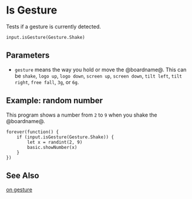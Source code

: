 # Is Gesture

Tests if a gesture is currently detected.

```sig
input.isGesture(Gesture.Shake)
```

## Parameters

* ``gesture`` means the way you hold or move the @boardname@. This can be `shake`, `logo up`, `logo down`, `screen up`, `screen down`, `tilt left`, `tilt right`, `free fall`, `3g`, or `6g`.

## Example: random number

This program shows a number from `2` to `9` when you shake the @boardname@.

```blocks
forever(function() {
    if (input.isGesture(Gesture.Shake)) {
        let x = randint(2, 9)
        basic.showNumber(x)
    }
})
```

## See Also

[on gesture](/reference/input/on-gesture)
